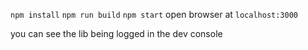 `npm install`
`npm run build`
`npm start`
open browser at `localhost:3000`

you can see the lib being logged in the dev console